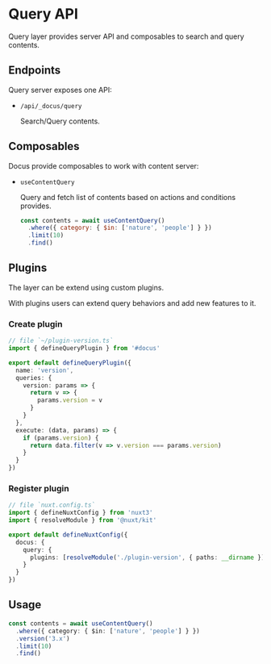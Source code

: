 # Query API

Query layer provides server API and composables to search and query contents.

## Endpoints

Query server exposes one API:

- `/api/_docus/query`

  Search/Query contents.

## Composables

Docus provide composables to work with content server:

- `useContentQuery`

  Query and fetch list of contents based on actions and conditions provides.

  ```js
  const contents = await useContentQuery()
    .where({ category: { $in: ['nature', 'people'] } })
    .limit(10)
    .find()
  ```

## Plugins

The layer can be extend using custom plugins.

With plugins users can extend query behaviors and add new features to it.

### Create plugin

```ts
// file `~/plugin-version.ts`
import { defineQueryPlugin } from '#docus'

export default defineQueryPlugin({
  name: 'version',
  queries: {
    version: params => {
      return v => {
        params.version = v
      }
    }
  },
  execute: (data, params) => {
    if (params.version) {
      return data.filter(v => v.version === params.version)
    }
  }
})
```

### Register plugin

```ts
// file `nuxt.config.ts`
import { defineNuxtConfig } from 'nuxt3'
import { resolveModule } from '@nuxt/kit'

export default defineNuxtConfig({
  docus: {
    query: {
      plugins: [resolveModule('./plugin-version', { paths: __dirname })]
    }
  }
})
```

## Usage

```ts
const contents = await useContentQuery()
  .where({ category: { $in: ['nature', 'people'] } })
  .version('3.x')
  .limit(10)
  .find()
```
